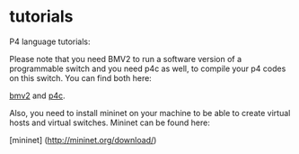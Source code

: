 # tutorials
P4 language tutorials:

Please note that you need BMV2 to run a software version of a programmable switch and you
need p4c as well, to compile your p4 codes on this switch. You can find both here:

  [bmv2](https://github.com/p4lang/behavioral-model) and
  [p4c](https://github.com/p4lang/p4c). 

  Also, you need to install mininet on your machine to be able to create virtual hosts and virtual switches. Mininet can be found here:

  [mininet] (http://mininet.org/download/)
